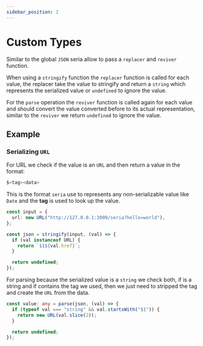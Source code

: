 ```yaml
---
sidebar_position: 2
---
```


# Custom Types

Similar to the global `JSON` seria allow to pass a `replacer` and `reviver` function.

When using a `stringify` function the `replacer` function is called for each value,
the replacer take the value to stringify and return a `string` which represents the serialized value or `undefined` to ignore the value.

For the `parse` operation the `reviver` function is called again for each value and
should convert the value converted before to its actual representation, similar to the `reviver` we return `undefined` to ignore the value.

## Example

### Serializing `URL`

For URL we check if the value is an `URL` and then return a value in the format:

```bash
$<tag><data>
```

This is the format `seria` use to represents any non-serializable value like `Date` and the **tag** is used to look up the value.

```ts
const input = {
  url: new URL("http://127.0.0.1:3000/seria?hello=world"),
};

const json = stringify(input, (val) => {
  if (val instanceof URL) {
    return `$1${val.href}`;
  }

  return undefined;
});
```

For parsing because the serialized value is a `string` we check both, if is a string and
if contains the tag we used, then we just need to stripped the tag and create the `URL` from the data.

```ts
const value: any = parse(json, (val) => {
  if (typeof val === "string" && val.startsWith("$1")) {
    return new URL(val.slice(2));
  }

  return undefined;
});
```
